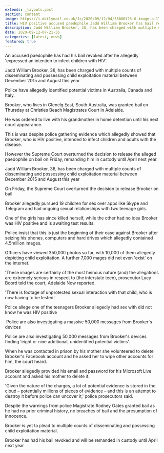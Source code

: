 ```yaml
---
extends: _layouts.post
section: content
image: https://i.dailymail.co.uk/1s/2020/09/12/04/33080126-0-image-a-17_1599883106317.jpg 
title: HIV positive accused paedophile Jadd William Brooker has bail revoked in Adelaide 
description: Jadd William Brooker, 38, has been charged with multiple counts of disseminating and possessing child exploitation material between December 2015 and August this year. 
date: 2020-09-12-07-21-55 
categories: [latest, news] 
featured: true 
--- 
```

An accused paedophile has had his bail revoked after he allegedly 'expressed an intention to infect children with HIV'.

Jadd William Brooker, 38, has been charged with multiple counts of disseminating and possessing child exploitation material between December 2015 and August this year.

Police have allegedly identified potential victims in Australia, Canada and Italy.

Brooker, who lives in Glenelg East, South Australia, was granted bail on Thursday at Christies Beach Magistrates Court in Adelaide.

He was ordered to live with his grandmother in home detention until his next court appearance.

This is was despite police gathering evidence which allegedly showed that Brooker, who is HIV positive, intended to infect children and adults with the disease.  

However the Supreme Court overturned the decision to release the alleged paedophile on bail on Friday, remanding him in custody until April next year. 

Jadd William Brooker, 38, has been charged with multiple counts of disseminating and possessing child exploitation material between December 2015 and August this year 

On Friday, the Supreme Court overturned the decision to release Brooker on bail 

Brooker allegedly pursued 19 children for sex over apps like Skype and Telegram and had ongoing sexual relationships with two teenage girls.

One of the girls has since killed herself, while the other had no idea Brooker was HIV positive and is awaiting test results.     

Police insist that this is just the beginning of their case against Brooker after seizing his phones, computers and hard drives which allegedly contained 4.5million images. 

Officers have viewed 350,000 photos so far, with 10,000 of them allegedly depicting child exploitation. A further 7,000 mages did not even 'exist' on the internet.    

'These images are certainly of the most heinous nature (and) the allegations are extremely serious in respect to (the interstate teen), prosecutor Lucy Boord told the court, Adelaide Now reported.

'There is footage of unprotected sexual interaction with that child, who is now having to be tested.'

Police allege one of the teenagers Brooker allegedly had sex with did not know he was HIV positive

 Police are also investigating a massive 50,000 messages from Brooker's devices

Police are also investigating 50,000 messages from Brooker's devices finding 'eight or nine additional, unidentified potential victims'. 

When he was contacted in prison by his mother she volunteered to delete Brooker's Facebook account and he asked her to wipe other accounts for him, the court heard.

Brooker allegedly provided his email and password for his Microsoft Live account and asked his mother to delete it. 

'Given the nature of the charges, a lot of potential evidence is stored in the cloud – potentially millions of pieces of evidence – and this is an attempt to destroy it before police can uncover it,' police prosecutors said.  

Despite the warnings from police Magistrate Rodney Oates granted bail as he had no prior criminal history, no breaches of bail and the presumption of innocence. 

Brooker is yet to plead to multiple counts of disseminating and possessing child exploitation material. 

Brooker has had his bail revoked and will be remanded in custody until April next year 

